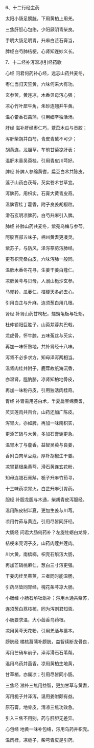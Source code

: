 6、十二行经主药

太阳小肠足膀胱，下用黄柏上用羌。

三焦肝胆心包络，少阳厥阴青柴良。

手明大肠足明胃，升麻白芷石膏当，

脾经白芍肺桔梗，心肾知连妙义长。



7、十二经补泻温凉引经药歌

心经
问君何药补心经，远志山药共麦冬，

枣仁当归天竺黄，六味何来大有功。

玄参苦，黄连凉，木香贝母泻心强；

凉心竹叶犀牛角，朱砂连翘并牛黄。

温心藿香石菖蒲，引用细辛独活汤。

肝经
滋补肝经枣仁巧，薏苡木瓜与贡胶；

泻肝柴胡并白芍，青皮青黛不可少；

胡黄连，龙胆草，车前甘菊凉肝表；

温肝木香吴萸桂，引用青皮川芎好。

脾经
补脾人参绵黄耆，扁豆白术共陈皮。

莲子山药白茯苓，芡实苍术甘草宜。

泻脾药，用枳实，石膏大黄青皮奇。

温脾官桂丁藿香，附子良姜胡椒粒。

滑石玄明凉脾药，白芍升麻引入脾。


肺经
补肺山药共麦冬，紫苑乌梅与参苓。

阿胶百部五味子，棉州黄耆更凑灵。

紫苏子，与防风，泽泻葶苈泻肺经。

更有枳壳桑白皮，六味泻肺一般同。

温肺木香冬花寻，生姜干姜白蔻仁。

凉肺黄芩与贝母，人溺山栀沙玄参。

马兜铃，瓜蒌仁，桔梗天冬必去心。

引用白芷与升麻，连须葱白用几根。

肾经
补肾山药甘枸杞，螵蛸龟板与牡蛎，

杜仲锁阳巨胜子，山萸苁蓉共巴戟，

龙虎骨，怀牛膝，五味菟丝与芡实，

再加一味怀熟地，共补肾经十八味。

泻肾不必多求方，知母泽泻两相当。

温肾肉桂并附子，鹿茸故纸海沉香，

亦温肾，腽肭脐，凉肾知柏地骨皮，

再加一味粉丹皮，引用独活肉桂奇。

胃经
补胃需用苍白术，半夏扁豆绵黄耆，

芡实莲肉共百合，山药还加广陈皮。

泻胃火，亦如脾，再加一味南枳实，

更添芒硝与大黄，多加石膏谢更急。

温胃木丁与藿香，益智吴萸与良姜，

香附白肉草豆蔻，厚朴胡椒生干姜。

凉胃葛根条黄芩，滑石黄连玄花粉，

知母连翘石膏斛，栀子升麻竹茹寻，

十三味药凉胃火，白芷升麻引胃药。

胆经
补胆龙胆与木通，柴胡青皮泻胆经。

温用陈皮制半夏，更加生姜与川芎。

凉用竹茹与黄连，引用尽皆同肝经。


大肠经
问君大肠何药补？左旋牡蛎白龙骨，

桔梗米壳诃子皮，山药肉蔻并莲肉。

川大黄，南槟榔，枳壳石斛泻大肠，

再加芒硝桃麻仁，葱白三寸泻更强。

干姜肉桂吴茱萸，三者同时能温肠，

引药尽皆同胃经，槐花条芩凉大肠。

小肠经
小肠石斛牡蛎补；泻用木通共紫苏，

连须葱白荔枝核，同为泻剂君知否。

小肠要求温，大小茴香乌药根。

凉用黄芩天花粉，引用羌活与藁本。

膀胱经
橘核菖蒲补膀胱，益智续断龙骨良，

泻用芒硝车前子，泽泻滑石石苇帮。

温用乌药并茴香，凉用黄柏生地黄，

甘草梢，亦属凉；引用尽皆同小肠。

三焦经
滋补三焦用益智，更加甘草与黄耆，

泻用栀子并泽泻，温用姜附颇有益。

原石膏，地骨皮，清凉三焦功效急。

引入三焦不用别，药与肝胆无差异。

心包经
地黄一味补包络，泻用乌药并枳壳。

温肉桂，凉栀子，柴芎青皮是引药。